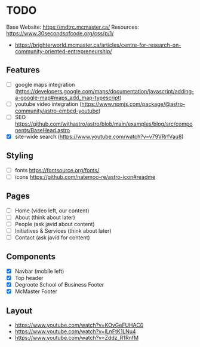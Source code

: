 # TODO

Base Website: <https://mdtrc.mcmaster.ca/>
Resources: <https://www.30secondsofcode.org/css/p/1/>

- <https://brighterworld.mcmaster.ca/articles/centre-for-research-on-community-oriented-entrepreneurship/>

## Features

- [ ] google maps integration (<https://developers.google.com/maps/documentation/javascript/adding-a-google-map#maps_add_map-typescript>)
- [ ] youtube video integration (<https://www.npmjs.com/package/@astro-community/astro-embed-youtube>)
- [ ] SEO <https://github.com/withastro/astro/blob/main/examples/blog/src/components/BaseHead.astro>
- [x] site-wide search (<https://www.youtube.com/watch?v=v79VRrfVau8>)

## Styling

- [ ] fonts <https://fontsource.org/fonts/>
- [ ] icons <https://github.com/natemoo-re/astro-icon#readme>

## Pages

- [ ] Home (video left, our content)
- [ ] About (think about later)
- [ ] People (ask javid about content)
- [ ] Initiatives & Services (think about later)
- [ ] Contact (ask javid for content)

## Components

- [x] Navbar (mobile left)
- [x] Top header
- [x] Degroote School of Business Footer
- [x] McMaster Footer

## Layout

- <https://www.youtube.com/watch?v=KOvGeFUHAC0>
- <https://www.youtube.com/watch?v=lLnFtK1LNu4>
- <https://www.youtube.com/watch?v=Zddz_R1RnfM>
